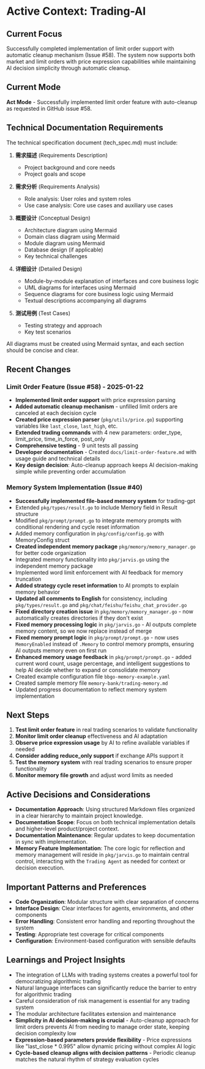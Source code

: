 # Active Context: Trading-AI

## Current Focus
Successfully completed implementation of limit order support with automatic cleanup mechanism (Issue #58). The system now supports both market and limit orders with price expression capabilities while maintaining AI decision simplicity through automatic cleanup.

## Current Mode
**Act Mode** - Successfully implemented limit order feature with auto-cleanup as requested in GitHub issue #58.

## Technical Documentation Requirements
The technical specification document (tech_spec.md) must include:
1. **需求描述** (Requirements Description)
   - Project background and core needs
   - Project goals and scope

2. **需求分析** (Requirements Analysis)
   - Role analysis: User roles and system roles
   - Use case analysis: Core use cases and auxiliary use cases

3. **概要设计** (Conceptual Design)
   - Architecture diagram using Mermaid
   - Domain class diagram using Mermaid
   - Module diagram using Mermaid
   - Database design (if applicable)
   - Key technical challenges

4. **详细设计** (Detailed Design)
   - Module-by-module explanation of interfaces and core business logic
   - UML diagrams for interfaces using Mermaid
   - Sequence diagrams for core business logic using Mermaid
   - Textual descriptions accompanying all diagrams

5. **测试用例** (Test Cases)
   - Testing strategy and approach
   - Key test scenarios

All diagrams must be created using Mermaid syntax, and each section should be concise and clear.

## Recent Changes

### Limit Order Feature (Issue #58) - 2025-01-22
- **Implemented limit order support** with price expression parsing
- **Added automatic cleanup mechanism** - unfilled limit orders are canceled at each decision cycle
- **Created price expression parser** (`pkg/utils/price.go`) supporting variables like `last_close`, `last_high`, etc.
- **Extended trading commands** with 4 new parameters: order_type, limit_price, time_in_force, post_only
- **Comprehensive testing** - 9 unit tests all passing
- **Developer documentation** - Created `docs/limit-order-feature.md` with usage guide and technical details
- **Key design decision**: Auto-cleanup approach keeps AI decision-making simple while preventing order accumulation

### Memory System Implementation (Issue #40)
- **Successfully implemented file-based memory system** for trading-gpt
- Extended `pkg/types/result.go` to include Memory field in Result structure
- Modified `pkg/prompt/prompt.go` to integrate memory prompts with conditional rendering and cycle reset information
- Added memory configuration in `pkg/config/config.go` with MemoryConfig struct
- **Created independent memory package** `pkg/memory/memory_manager.go` for better code organization
- Integrated memory functionality into `pkg/jarvis.go` using the independent memory package
- Implemented word limit enforcement with AI feedback for memory truncation
- **Added strategy cycle reset information** to AI prompts to explain memory behavior
- **Updated all comments to English** for consistency, including `pkg/types/result.go` and `pkg/chat/feishu/feishu_chat_provider.go`
- **Fixed directory creation issue** in `pkg/memory/memory_manager.go` - now automatically creates directories if they don't exist
- **Fixed memory processing logic** in `pkg/jarvis.go` - AI outputs complete memory content, so we now replace instead of merge
- **Fixed memory prompt logic** in `pkg/prompt/prompt.go` - now uses `MemoryEnabled` instead of `.Memory` to control memory prompts, ensuring AI outputs memory even on first run
- **Enhanced memory usage feedback** in `pkg/prompt/prompt.go` - added current word count, usage percentage, and intelligent suggestions to help AI decide whether to expand or consolidate memory
- Created example configuration file `bbgo-memory-example.yaml`
- Created sample memory file `memory-bank/trading-memory.md`
- Updated progress documentation to reflect memory system implementation

## Next Steps
1. **Test limit order feature** in real trading scenarios to validate functionality
2. **Monitor limit order cleanup** effectiveness and AI adaptation
3. **Observe price expression usage** by AI to refine available variables if needed
4. **Consider adding reduce_only support** if exchange APIs support it
5. **Test the memory system** with real trading scenarios to ensure proper functionality
6. **Monitor memory file growth** and adjust word limits as needed

## Active Decisions and Considerations
- **Documentation Approach**: Using structured Markdown files organized in a clear hierarchy to maintain project knowledge.
- **Documentation Scope**: Focus on both technical implementation details and higher-level product/project context.
- **Documentation Maintenance**: Regular updates to keep documentation in sync with implementation.
- **Memory Feature Implementation**: The core logic for reflection and memory management will reside in `pkg/jarvis.go` to maintain central control, interacting with the `Trading Agent` as needed for context or decision execution.

## Important Patterns and Preferences
- **Code Organization**: Modular structure with clear separation of concerns
- **Interface Design**: Clear interfaces for agents, environments, and other components
- **Error Handling**: Consistent error handling and reporting throughout the system
- **Testing**: Appropriate test coverage for critical components
- **Configuration**: Environment-based configuration with sensible defaults

## Learnings and Project Insights
- The integration of LLMs with trading systems creates a powerful tool for democratizing algorithmic trading
- Natural language interfaces can significantly reduce the barrier to entry for algorithmic trading
- Careful consideration of risk management is essential for any trading system
- The modular architecture facilitates extension and maintenance
- **Simplicity in AI decision-making is crucial** - Auto-cleanup approach for limit orders prevents AI from needing to manage order state, keeping decision complexity low
- **Expression-based parameters provide flexibility** - Price expressions like "last_close * 0.995" allow dynamic pricing without complex AI logic
- **Cycle-based cleanup aligns with decision patterns** - Periodic cleanup matches the natural rhythm of strategy evaluation cycles
